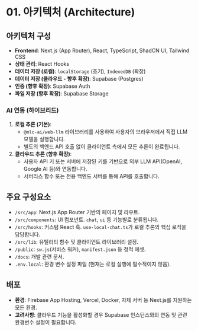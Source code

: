 # 01. 아키텍처 (Architecture)

## 아키텍처 구성

*   **Frontend**: Next.js (App Router), React, TypeScript, ShadCN UI, Tailwind CSS
*   **상태 관리**: React Hooks
*   **데이터 저장 (로컬)**: `localStorage` (초기), `IndexedDB` (확장)
*   **데이터 저장 (클라우드 - 향후 확장)**: Supabase (Postgres)
*   **인증 (향후 확장)**: Supabase Auth
*   **파일 저장 (향후 확장)**: Supabase Storage

### AI 연동 (하이브리드)

1.  **로컬 추론 (기본)**:
    *   `@mlc-ai/web-llm` 라이브러리를 사용하여 사용자의 브라우저에서 직접 LLM 모델을 실행합니다.
    *   별도의 백엔드 API 호출 없이 클라이언트 측에서 모든 추론이 완료됩니다.
2.  **클라우드 추론 (향후 확장)**:
    *   사용자 API 키 또는 서버에 저장된 키를 기반으로 외부 LLM API(OpenAI, Google AI 등)와 연동합니다.
    *   서버리스 함수 또는 전용 백엔드 서버를 통해 API를 호출합니다.

## 주요 구성요소

*   `/src/app`: Next.js App Router 기반의 페이지 및 라우트.
*   `/src/components`: UI 컴포넌트. `chat`, `ui` 등 기능별로 분류됩니다.
*   `/src/hooks`: 커스텀 React 훅. `use-local-chat.ts`가 로컬 추론의 핵심 로직을 담당합니다.
*   `/src/lib`: 유틸리티 함수 및 클라이언트 라이브러리 설정.
*   `/public`: `sw.js`(서비스 워커), `manifest.json` 등 정적 에셋.
*   `/docs`: 개발 관련 문서.
*   `.env.local`: 환경 변수 설정 파일 (현재는 로컬 실행에 필수적이지 않음).

## 배포

*   **환경**: Firebase App Hosting, Vercel, Docker, 자체 서버 등 Next.js를 지원하는 모든 환경.
*   **고려사항**: 클라우드 기능을 활성화할 경우 Supabase 인스턴스와의 연동 및 관련 환경변수 설정이 필요합니다.
